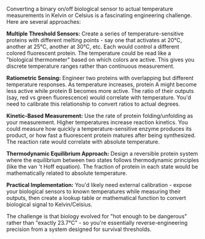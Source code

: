 Converting a binary on/off biological sensor to actual temperature measurements in Kelvin or Celsius is a fascinating engineering challenge. Here are several approaches:

**Multiple Threshold Sensors:**
Create a series of temperature-sensitive proteins with different melting points - say one that activates at 20°C, another at 25°C, another at 30°C, etc. Each would control a different colored fluorescent protein. The temperature could be read like a "biological thermometer" based on which colors are active. This gives you discrete temperature ranges rather than continuous measurement.

**Ratiometric Sensing:**
Engineer two proteins with overlapping but different temperature responses. As temperature increases, protein A might become less active while protein B becomes more active. The ratio of their outputs (say, red vs green fluorescence) would correlate with temperature. You'd need to calibrate this relationship to convert ratios to actual degrees.

**Kinetic-Based Measurement:**
Use the rate of protein folding/unfolding as your measurement. Higher temperatures increase reaction kinetics. You could measure how quickly a temperature-sensitive enzyme produces its product, or how fast a fluorescent protein matures after being synthesized. The reaction rate would correlate with absolute temperature.

**Thermodynamic Equilibrium Approach:**
Design a reversible protein system where the equilibrium between two states follows thermodynamic principles (like the van 't Hoff equation). The fraction of protein in each state would be mathematically related to absolute temperature.

**Practical Implementation:**
You'd likely need external calibration - expose your biological sensors to known temperatures while measuring their outputs, then create a lookup table or mathematical function to convert biological signal to Kelvin/Celsius.

The challenge is that biology evolved for "hot enough to be dangerous" rather than "exactly 23.7°C" - so you're essentially reverse-engineering precision from a system designed for survival thresholds.
